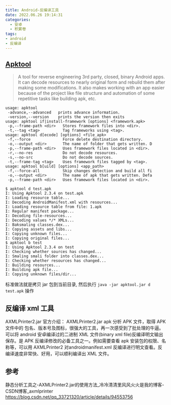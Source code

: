```yaml
---
title: Android-反编译工具
date: 2022.06.26 19:14:31
categories:
  - 安卓
  - 积累卷
tags:
- android
- 反编译
---
```


## [Apktool](https://ibotpeaches.github.io/Apktool/install/)

> A tool for reverse engineering 3rd party, closed, binary Android apps. It can decode resources to nearly original form and rebuild them after making some modifications. It also makes working with an app easier because of the project like file structure and automation of some repetitive tasks like building apk, etc.

```text
usage: apktool
 -advance,--advanced   prints advance information.
 -version,--version    prints the version then exits
usage: apktool if|install-framework [options] <framework.apk>
 -p,--frame-path <dir>   Stores framework files into <dir>.
 -t,--tag <tag>          Tag frameworks using <tag>.
usage: apktool d[ecode] [options] <file_apk>
 -f,--force              Force delete destination directory.
 -o,--output <dir>       The name of folder that gets written. D
 -p,--frame-path <dir>   Uses framework files located in <dir>.
 -r,--no-res             Do not decode resources.
 -s,--no-src             Do not decode sources.
 -t,--frame-tag <tag>    Uses framework files tagged by <tag>.
usage: apktool b[uild] [options] <app_path>
 -f,--force-all          Skip changes detection and build all fi
 -o,--output <dir>       The name of apk that gets written. Defa
 -p,--frame-path <dir>   Uses framework files located in <dir>.
 ```

```text
$ apktool d test.apk
I: Using Apktool 2.3.4 on test.apk
I: Loading resource table...
I: Decoding AndroidManifest.xml with resources...
I: Loading resource table from file: 1.apk
I: Regular manifest package...
I: Decoding file-resources...
I: Decoding values */* XMLs...
I: Baksmaling classes.dex...
I: Copying assets and libs...
I: Copying unknown files...
I: Copying original files...
$ apktool b test
I: Using Apktool 2.3.4 on test
I: Checking whether sources has changed...
I: Smaling smali folder into classes.dex...
I: Checking whether resources has changed...
I: Building resources...
I: Building apk file...
I: Copying unknown files/dir...
```

标准做法就是拷贝 jar 包到当前目录, 然后执行 `java -jar apktool.jar d test.apk` 操作

## 反编译 xml 工具

AXMLPrinter2.jar 官方介绍： AXMLPrinter2.jar apk 分析 APK 文件，取得 APK 文件中的 包名、版本号及图标，很强大的工具，再一次感受到了批处理的牛逼。可以将 android 安卓编译过的二进制 XML 文件(binary xml file)反编译明文输出保存。是 APK 反编译修改的必备工具之一。例如需要查看 apk 安装包的权限、名称等，可以用 AXMLPrinter2 对androidmanifest.xml 反编译进行明文查看。反编译速度非常快、好用，可以顺利编译出 XML 文件。

## 参考

静态分析工具之-AXMLPrinter2.jar的使用方法_冷冷清清里风风火火是我的博客-CSDN博客_axmlprinter
<https://blog.csdn.net/qq_33721320/article/details/94553756>
